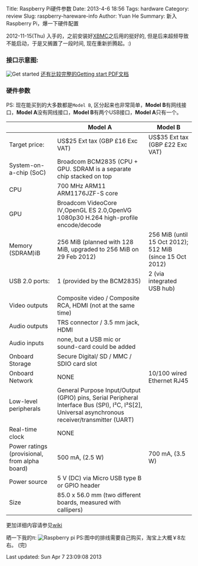 Title: Raspberry Pi硬件参数
Date: 2013-4-6 18:56
Tags: hardware
Category: review
Slug: raspberry-hareware-info
Author: Yuan He
Summary: 新入Raspberry Pi，爆一下硬件配置

2012-11-15(Thu) 入手的，之前安装好[XBMC](http://xbmc.org/)之后用的挺好的, 但是后来超频导致不能启动，于是又搁置了一段时间,
现在重新折腾起。:)

### 接口示意图:
![Get started](http://www.raspberrypi.org/wp-content/uploads/2012/04/Screen-Shot-2012-12-24-at-10.59.55-1024x722.png)
[还有比较完整的Getting start PDF文档](http://www.raspberrypi.org/wp-content/uploads/2012/12/quick-start-guide-v1.1.pdf)

### 硬件参数
PS: 现在能买到的大多数都是`Model B`, 区分起来也非常简单，**Model B**有网线接口，**Model A**没有网线接口，**Model B**有两个USB接口，**Model A**只有一个。

|                                               | Model A                                                                                                                                          | Model B                                                  |
|-----------------------------------------------|--------------------------------------------------------------------------------------------------------------------------------------------------|----------------------------------------------------------|
| Target price:                                 | US$25 Ext tax (GBP £16 Exc VAT)                                                                                                                  | US$35 Ext tax (GBP £22 Exc VAT)                          |
| System-on-a-chip (SoC)                        | Broadcom BCM2835 (CPU + GPU. SDRAM is a separate chip stacked on top                                                                             |                                                          |
| CPU                                           | 700 MHz ARM11 ARM1176JZF-S core                                                                                                                  |                                                          |
| GPU                                           | Broadcom VideoCore IV,OpenGL ES 2.0,OpenVG 1080p30 H.264 high-profile encode/decode                                                              |                                                          |
| Memory (SDRAM)iB                              | 256 MiB (planned with 128 MiB, upgraded to 256 MiB on 29 Feb 2012)                                                                               | 256 MiB (until 15 Oct 2012); 512 MiB (since 15 Oct 2012) |
| USB 2.0 ports:                                | 1 (provided by the BCM2835)                                                                                                                      | 2 (via integrated USB hub)                               |
| Video outputs                                 | Composite video / Composite RCA, HDMI (not at the same time)                                                                                     |                                                          |
| Audio outputs                                 | TRS connector / 3.5 mm jack, HDMI                                                                                                                |                                                          |
| Audio inputs                                  | none, but a USB mic or sound-card could be added                                                                                                 |                                                          |
| Onboard Storage                               | Secure Digital/ SD / MMC / SDIO card slot                                                                                                        |                                                          |
| Onboard Network                               | NONE                                                                                                                                             | 10/100 wired Ethernet RJ45                               |
| Low-level peripherals                         | General Purpose Input/Output (GPIO) pins, Serial Peripheral Interface Bus (SPI), I²C, I²S[2], Universal asynchronous receiver/transmitter (UART) |                                                          |
| Real-time clock                               | NONE                                                                                                                                             |                                                          |
| Power ratings (provisional, from alpha board) | 500 mA, (2.5 W)                                                                                                                                  | 700 mA, (3.5 W)                                          |
| Power source                                  | 5 V (DC) via Micro USB type B or GPIO header                                                                                                     |                                                          |
| Size                                          | 85.0 x 56.0 mm (two different boards, measured with callipers)                                                                                   |                                                          |
更加详细内容请参见[wiki](http://elinux.org/RPi_Hardware)

晒一下我的π:
![Raspberry pi](https://s3.amazonaws.com/pi.lenage.me/pi.jpg)
PS:图中的排线需要自己购买，淘宝上大概￥8左右。
(完)

Last updated: Sun Apr  7 23:09:08 2013
